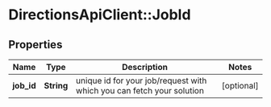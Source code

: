# DirectionsApiClient::JobId

## Properties
Name | Type | Description | Notes
------------ | ------------- | ------------- | -------------
**job_id** | **String** | unique id for your job/request with which you can fetch your solution | [optional] 


